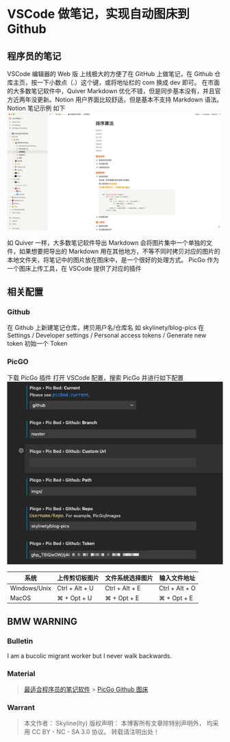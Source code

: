 # VSCode 做笔记，实现自动图床到 Github

## 程序员的笔记

VSCode 编辑器的 Web 版 上线极大的方便了在 GitHub 上做笔记，在 Github 仓库主页，按一下小数点（.）这个键，或将地址栏的 com 换成 dev 即可。
在市面的大多数笔记软件中，Quiver Markdown 优化不错，但是同步基本没有，并且官方近两年没更新。Notion 用户界面比较舒适，但是基本不支持 Markdown 语法。
Notion 笔记示例 如下
![PicGo20210918152058](https://raw.githubusercontent.com/skylinety/blog-pics/master/imgs/PicGo20210918152058.png)

如 Quiver 一样，大多数笔记软件导出 Markdown 会将图片集中一个单独的文件，如果想要把导出的 Markdown 用在其他地方，不等不同时拷贝对应的图片的本地文件夹，将笔记中的图片放在图床中，是一个很好的处理方式。
PicGo 作为一个图床上传工具，在 VSCode 提供了对应的插件

## 相关配置

### Github

在 Github 上新建笔记仓库，拷贝用户名/仓库名 如 skylinety/blog-pics
在 Settings / Developer settings / Personal access tokens / Generate new token 初始一个 Token

### PicGO

下载 PicGo 插件
打开 VSCode 配置，搜索 PicGo 并进行如下配置
![PicGo20210918153930](https://raw.githubusercontent.com/skylinety/blog-pics/master/imgs/PicGo20210918153930.png)

| 系统         | 上传剪切板图片 | 文件系统选择图片 | 输入文件地址   |
| ------------ | -------------- | ---------------- | -------------- |
| Windows/Unix | Ctrl + Alt + U | Ctrl + Alt + E   | Ctrl + Alt + O |
| MacOS        | ⌘ + Opt + U    | ⌘ + Opt + E      | ⌘ + Opt + E    |

## BMW WARNING

### Bulletin

I am a bucolic migrant worker but I never walk backwards.

### Material

> [最适合程序员的笔记软件](https://www.ruanyifeng.com/blog/2021/08/best-note-taking-software-for-programmers.html) > [PicGo Github 图床](https://picgo.github.io/PicGo-Doc/zh/guide/config.html#github%E5%9B%BE%E5%BA%8A)

### Warrant

> 本文作者： Skyline(lty)
> 版权声明： 本博客所有文章除特别声明外， 均采用 CC BY - NC - SA 3.0 协议。 转载请注明出处！
